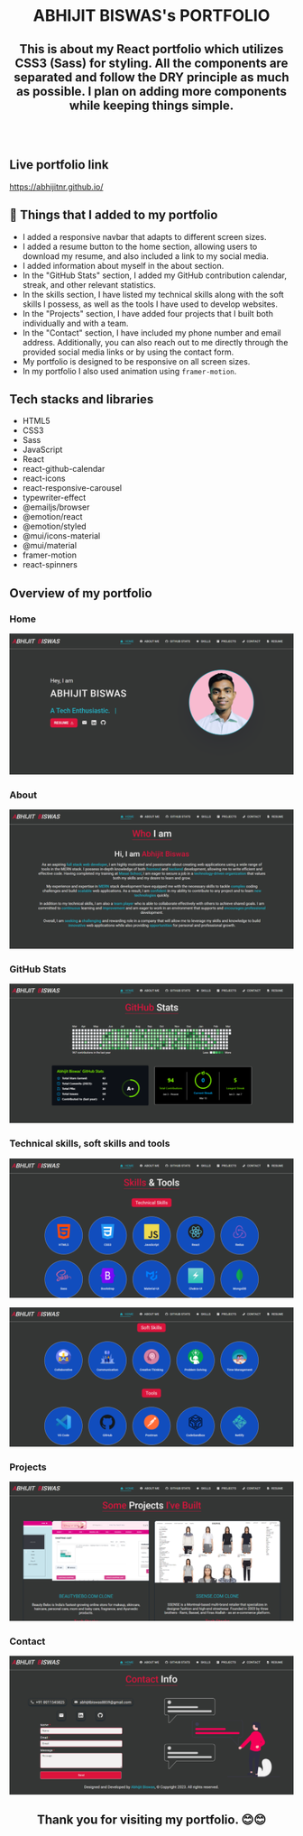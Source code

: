 <h1 align="center">ABHIJIT BISWAS's PORTFOLIO</h1>

<h2 align="center">This is about my React portfolio which utilizes CSS3 (Sass) for styling. All the components are separated and follow the DRY principle as much as possible. I plan on adding more components while keeping things simple.</h2>

<br/>
<br/>

## Live portfolio link

https://abhijitnr.github.io/

## 🚀 Things that I added to my portfolio

- I added a responsive navbar that adapts to different screen sizes.
- I added a resume button to the home section, allowing users to download my resume, and also included a link to my social media.
- I added information about myself in the about section.
- In the "GitHub Stats" section, I added my GitHub contribution calendar, streak, and other relevant statistics.
- In the skills section, I have listed my technical skills along with the soft skills I possess, as well as the tools I have used to develop websites.
- In the "Projects" section, I have added four projects that I built both individually and with a team.
- In the "Contact" section, I have included my phone number and email address. Additionally, you can also reach out to me directly through the provided social media links or by using the contact form.
- My portfolio is designed to be responsive on all screen sizes.
- In my portfolio I also used animation using `framer-motion`.

## Tech stacks and libraries

- HTML5
- CSS3
- Sass
- JavaScript
- React
- react-github-calendar
- react-icons
- react-responsive-carousel
- typewriter-effect
- @emailjs/browser
- @emotion/react
- @emotion/styled
- @mui/icons-material
- @mui/material
- framer-motion
- react-spinners

## Overview of my portfolio

### Home

![Home](./src/assets/readme/home.png)

### About

![About](./src/assets/readme/about.png)

### GitHub Stats

![GitHub](./src/assets/readme/github_stats.png)

### Technical skills, soft skills and tools

![Skills](./src/assets/readme/skill_teck.png)

![Skills](./src/assets/readme/skill_soft.png)

### Projects

![Projects](./src/assets/readme/projects.png)

### Contact

![Contact](./src/assets/readme/contact.png)


<h2 align="center">Thank you for visiting my portfolio. 😊😊</h2>
